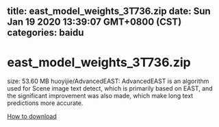 
title: east_model_weights_3T736.zip
date: Sun Jan 19 2020 13:39:07 GMT+0800 (CST)    
categories: baidu
---

# east_model_weights_3T736.zip
size: 53.60 MB
 huoyijie/AdvancedEAST: AdvancedEAST is an algorithm used for Scene image text detect, which is primarily based on EAST, and the significant improvement was also made, which make long text predictions more accurate.
 

[How to download](https://bpcam.bemobtrk.com/go/2ceec3aa-1ca2-46d6-b9ff-aaa5c184517c?jno=1168)